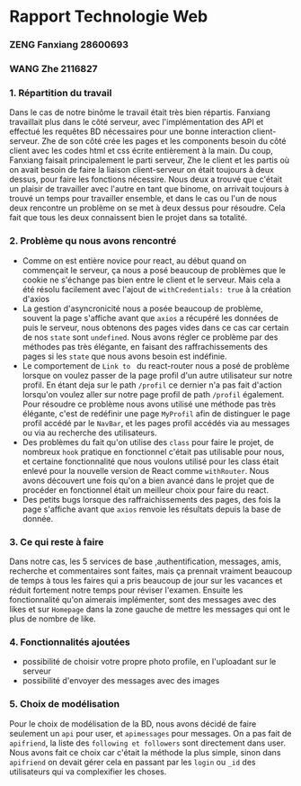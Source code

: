 # Rapport Technologie Web
### ZENG Fanxiang 28600693
### WANG Zhe 2116827

### 1. Répartition du travail
Dans le cas de notre binôme le travail était très bien répartis. Fanxiang travaillait plus dans le côté serveur, avec l'implémentation des API et effectué les requêtes BD nécessaires pour une bonne interaction client-serveur. Zhe de son côté crée les pages et  les components besoin du côté client avec les codes html et css écrite entièrement à la main. Du coup, Fanxiang faisait principalement le parti serveur, Zhe le client  et les partis où on avait besoin de faire la liaison client-serveur on était toujours à deux dessus, pour faire les fonctions nécessire. Nous deux a trouvé que c'était un plaisir de travailler avec l'autre en tant que binome, on arrivait toujours à trouvé un temps pour travailler ensemble, et dans le cas ou l'un de nous deux rencontre un problème on se met à deux dessus pour résoudre. Cela fait que tous les deux connaissent bien le projet dans sa totalité.
### 2. Problème qu nous avons rencontré
* Comme on est entière novice pour react, au début quand on commençait le serveur, ça nous a posé beaucoup de problèmes que le cookie ne s'échange pas bien entre le client et le serveur. Mais cela a été résolu facilement avec l'ajout de `withCredentials: true` à la création d'axios
* La gestion d'asyncronicité nous a posée beaucoup de problème, souvent la page s'affiche avant que `axios` a récupéré les données de puis le serveur, nous obtenons des pages vides dans ce cas car certain de nos `state` sont `undefined`. Nous avons régler ce problème par des méthodes pas très élégante, en faisant des raffrachissements des pages si les `state` que nous avons besoin est indéfinie. 
* Le comportement de `Link to ` du react-router nous a posé  de problème lorsque on voulez passer de la page profil d'un autre utilisateur sur notre profil. En étant deja sur le path `/profil` ce dernier n'a pas fait d'action lorsqu'on voulez aller sur notre page profil de path `/profil` également. Pour résoudre ce problème nous avons utilisé une méthode pas très élégante, c'est de redéfinir une page `MyProfil` afin de distinguer le page profil accédé par le `NavBar`, et les pages profil accédés via au messages ou via au recherche des utilisateurs.
* Des problèmes du fait qu'on utilise des `class` pour faire le projet, de nombreux `hook` pratique en fonctionnel c'était pas utilisable pour nous, et certaine fonctionnalité que nous voulons utilisé pour les class était enlevé pour la nouvelle version de React comme `withRouter`. Nous avons découvert une fois qu'on a bien avancé dans le projet que de procéder en fonctionnel était un meilleur choix pour faire du react.
* Des petits bugs lorsque des raffraichissements des pages, des fois la page s'affiche avant que `axios` renvoie les résultats depuis la base de donnée.
### 3. Ce qui reste à faire 
Dans notre cas, les 5 services de base ,authentification, messages, amis, recherche et commentaires sont faites, mais ça prennait vraiment beaucoup de temps à tous les faires qui a pris beaucoup de jour sur les vacances et réduit fortement notre temps pour réviser l'examen. Ensuite les fonctionnalité qu'on aimerais implémenter, sont des messages avec des likes et sur `Homepage` dans la zone gauche de mettre les messages qui ont le plus de nombre de like.
### 4. Fonctionnalités ajoutées
* possibilité de choisir votre propre photo profile, en l'uploadant sur le serveur
* possibilité d'envoyer des messages avec des images 
### 5. Choix de modélisation 
Pour le choix de modélisation de la BD, nous avons décidé de faire seulement un `api` pour user, et `apimessages` pour messages. On a pas fait de `apifriend`, la liste des `following et followers` sont directement dans user. Nous avons fait ce choix car c'était la méthode la plus simple, sinon dans `apifriend` on devait gérer cela en passant par les `login` ou `_id` des utilisateurs qui va complexifier les choses.
